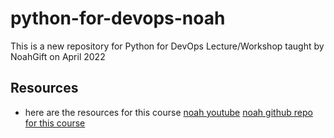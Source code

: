 # python-for-devops-noah

This is a new repository for Python for DevOps Lecture/Workshop taught by NoahGift on April 2022

## Resources

- here are the resources for this course
[noah youtube]([https://](https://www.youtube.com/watch?v=YB-_FsssK8E))
[noah github repo for this course](https://github.com/noahgift/python-for-devops-april-2022)
